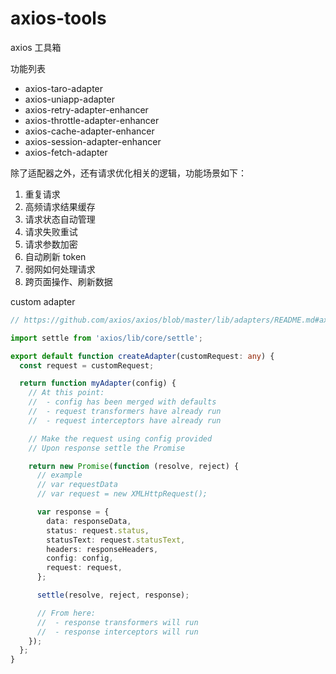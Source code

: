 # axios-tools

axios 工具箱

功能列表

- axios-taro-adapter
- axios-uniapp-adapter
- axios-retry-adapter-enhancer
- axios-throttle-adapter-enhancer
- axios-cache-adapter-enhancer
- axios-session-adapter-enhancer
- axios-fetch-adapter

除了适配器之外，还有请求优化相关的逻辑，功能场景如下：

1. 重复请求
2. 高频请求结果缓存
3. 请求状态自动管理
4. 请求失败重试
5. 请求参数加密
6. 自动刷新 token
7. 弱网如何处理请求
8. 跨页面操作、刷新数据

custom adapter

```ts
// https://github.com/axios/axios/blob/master/lib/adapters/README.md#axios--adapters

import settle from 'axios/lib/core/settle';

export default function createAdapter(customRequest: any) {
  const request = customRequest;

  return function myAdapter(config) {
    // At this point:
    //  - config has been merged with defaults
    //  - request transformers have already run
    //  - request interceptors have already run

    // Make the request using config provided
    // Upon response settle the Promise

    return new Promise(function (resolve, reject) {
      // example
      // var requestData
      // var request = new XMLHttpRequest();

      var response = {
        data: responseData,
        status: request.status,
        statusText: request.statusText,
        headers: responseHeaders,
        config: config,
        request: request,
      };

      settle(resolve, reject, response);

      // From here:
      //  - response transformers will run
      //  - response interceptors will run
    });
  };
}
```

